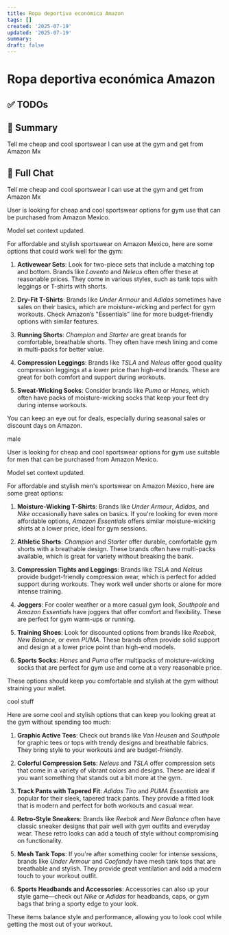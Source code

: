 ```yaml
---
title: Ropa deportiva económica Amazon
tags: []
created: '2025-07-19'
updated: '2025-07-19'
summary:
draft: false
---
```


# Ropa deportiva económica Amazon

## ✅ TODOs


## 📌 Summary
Tell me cheap and cool sportswear I can use at the gym and get from Amazon Mx

## 🧠 Full Chat


Tell me cheap and cool sportswear I can use at the gym and get from Amazon Mx



User is looking for cheap and cool sportswear options for gym use that can be purchased from Amazon Mexico.

Model set context updated.

For affordable and stylish sportswear on Amazon Mexico, here are some options that could work well for the gym:

1. **Activewear Sets**: Look for two-piece sets that include a matching top and bottom. Brands like *Lavento* and *Neleus* often offer these at reasonable prices. They come in various styles, such as tank tops with leggings or T-shirts with shorts.

2. **Dry-Fit T-Shirts**: Brands like *Under Armour* and *Adidas* sometimes have sales on their basics, which are moisture-wicking and perfect for gym workouts. Check Amazon’s "Essentials" line for more budget-friendly options with similar features.

3. **Running Shorts**: *Champion* and *Starter* are great brands for comfortable, breathable shorts. They often have mesh lining and come in multi-packs for better value.

4. **Compression Leggings**: Brands like *TSLA* and *Neleus* offer good quality compression leggings at a lower price than high-end brands. These are great for both comfort and support during workouts.

5. **Sweat-Wicking Socks**: Consider brands like *Puma* or *Hanes*, which often have packs of moisture-wicking socks that keep your feet dry during intense workouts.

You can keep an eye out for deals, especially during seasonal sales or discount days on Amazon.

male



User is looking for cheap and cool sportswear options for gym use suitable for men that can be purchased from Amazon Mexico.

Model set context updated.

For affordable and stylish men's sportswear on Amazon Mexico, here are some great options:

1. **Moisture-Wicking T-Shirts**: Brands like *Under Armour*, *Adidas*, and *Nike* occasionally have sales on basics. If you're looking for even more affordable options, *Amazon Essentials* offers similar moisture-wicking shirts at a lower price, ideal for gym sessions.

2. **Athletic Shorts**: *Champion* and *Starter* offer durable, comfortable gym shorts with a breathable design. These brands often have multi-packs available, which is great for variety without breaking the bank.

3. **Compression Tights and Leggings**: Brands like *TSLA* and *Neleus* provide budget-friendly compression wear, which is perfect for added support during workouts. They work well under shorts or alone for more intense training.

4. **Joggers**: For cooler weather or a more casual gym look, *Southpole* and *Amazon Essentials* have joggers that offer comfort and flexibility. These are perfect for gym warm-ups or running.

5. **Training Shoes**: Look for discounted options from brands like *Reebok*, *New Balance*, or even *PUMA*. These brands often provide solid support and design at a lower price point than high-end models.

6. **Sports Socks**: *Hanes* and *Puma* offer multipacks of moisture-wicking socks that are perfect for gym use and come at a very reasonable price.

These options should keep you comfortable and stylish at the gym without straining your wallet.

cool stuff



Here are some cool and stylish options that can keep you looking great at the gym without spending too much:

1. **Graphic Active Tees**: Check out brands like *Van Heusen* and *Southpole* for graphic tees or tops with trendy designs and breathable fabrics. They bring style to your workouts and are budget-friendly.

2. **Colorful Compression Sets**: *Neleus* and *TSLA* offer compression sets that come in a variety of vibrant colors and designs. These are ideal if you want something that stands out a bit more at the gym.

3. **Track Pants with Tapered Fit**: *Adidas Tiro* and *PUMA Essentials* are popular for their sleek, tapered track pants. They provide a fitted look that is modern and perfect for both workouts and casual wear.

4. **Retro-Style Sneakers**: Brands like *Reebok* and *New Balance* often have classic sneaker designs that pair well with gym outfits and everyday wear. These retro looks can add a touch of style without compromising on functionality.

5. **Mesh Tank Tops**: If you're after something cooler for intense sessions, brands like *Under Armour* and *Coofandy* have mesh tank tops that are breathable and stylish. They provide great ventilation and add a modern touch to your workout outfit.

6. **Sports Headbands and Accessories**: Accessories can also up your style game—check out *Nike* or *Adidas* for headbands, caps, or gym bags that bring a sporty edge to your look.

These items balance style and performance, allowing you to look cool while getting the most out of your workout.